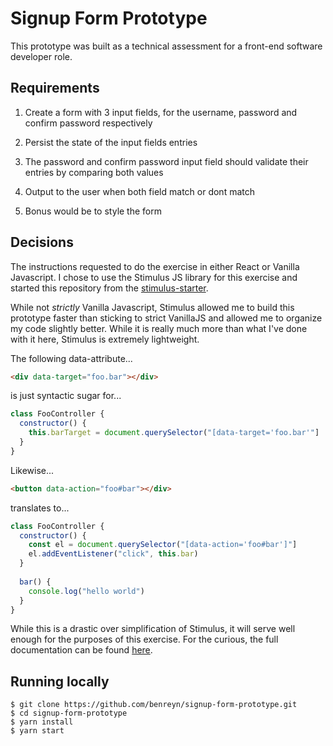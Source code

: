 # Signup Form Prototype

This prototype was built as a technical assessment for a front-end software developer role.

## Requirements

1. Create a form with 3 input fields, for the username, password and confirm password respectively

2. Persist the state of the input fields entries

3. The password and confirm password input field should validate their entries by comparing both values

4. Output to the user when both field match or dont match

5. Bonus would be to style the form

## Decisions

The instructions requested to do the exercise in either React or Vanilla Javascript. I chose to use the Stimulus JS library for this exercise and started this repository from the [stimulus-starter](https://github.com/stimulusjs/stimulus-starter).

While not _strictly_ Vanilla Javascript, Stimulus allowed me to build this prototype faster than sticking to strict VanillaJS and allowed me to organize my code slightly better. While it is really much more than what I've done with it here, Stimulus is extremely lightweight.

The following data-attribute... 
```html
<div data-target="foo.bar"></div>

```
is just syntactic sugar for...
```js
class FooController {
  constructor() {
    this.barTarget = document.querySelector("[data-target='foo.bar'"]
  }
}
```

Likewise...
```html
<button data-action="foo#bar"></div>

```
translates to...
```js
class FooController {
  constructor() {
    const el = document.querySelector("[data-action='foo#bar']"]
	el.addEventListener("click", this.bar)
  }
  
  bar() {
	console.log("hello world")
  }
}
```

While this is a drastic over simplification of Stimulus, it will serve well enough for the purposes of this exercise. For the curious, the full documentation can be found [here](https://stimulusjs.org/).

## Running locally

```
$ git clone https://github.com/benreyn/signup-form-prototype.git
$ cd signup-form-prototype
$ yarn install
$ yarn start
```
